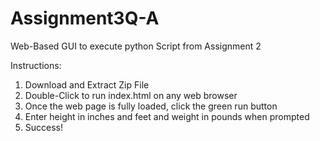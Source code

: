 # Assignment3Q-A
Web-Based GUI to execute python Script from Assignment 2

Instructions: 

1) Download and Extract Zip File
2) Double-Click to run index.html on any web browser 
3) Once the web page is fully loaded, click the green run button
4) Enter height in inches and feet and weight in pounds when prompted 
5) Success!
